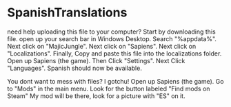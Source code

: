 # SpanishTranslations
need help uploading this file to your computer? 
Start by downloading this file. 
open up your search bar in Windows Desktop.
Search "%appdata%".
Next click on "MajicJungle". 
Next click on "Sapiens". 
Next click on "Localizations".
Finally, Copy and paste this file into the localizations folder. 
Open up Sapiens (the game). 
Then Click "Settings".
Next Click "Languages".
Spanish should now be available. 

You dont want to mess with files? I gotchu! 
Open up Sapiens (the game).
Go to "Mods" in the main menu. 
Look for the button labeled "Find mods on Steam" 
My mod will be there, look for a picture with "ES" on it. 

